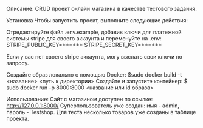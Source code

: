 Описание:
CRUD проект онлайн магазина в качестве тестового задания.

Установка
Чтобы запустить проект, выполните следующие действия:

Отредактируйте файл .env.example, добавив ключи для платежной системы stripe для своего аккаунта и переменуйте на .env:
STRIPE_PUBLIC_KEY=******
STRIPE_SECRET_KEY=******

Если у вас нет своего stripe аккаунта, могу выслать свои ключи по запросу.

Создайте образ локально с помощью Docker: $sudo docker build -t <название> <путь к директории>
Создайте и запустите контейнер: $ sudo docker run -p 8000:8000 <название или id образа>

Использование:
Сайт с магазином доступен по ссылке: http://127.0.0.1:8000/
Суперпользователь уже создан: имя - admin, пароль - Testshop. 
Для теста несколько товаров уже созданы в таблице проекта.
